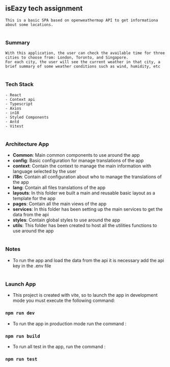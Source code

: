 # <h2>isEazy tech assignment</h2>

    This is a basic SPA based on openweathermap API to get informationa about some locations.

# <h3>Summary</h3>

    With this application, the user can check the available time for three cities to choose from: London, Toronto, and Singapore.
    For each city, the user will see the current weather in that city, a brief summary of some weather conditions such as wind, humidity, etc

# <h3>Tech Stack</h3>

    - React
    - Context api
    - Typescript
    - Axios
    - in18
    - Styled Components
    - Antd
    - Vitest

# <h3>Architecture App</h3>

- **Common**: Main common components to use around the app
- **config**: Basic configuration for manage translations of the app
- **context**: Contain the context to manage the main information with language selected by the user
- **i18n**: Contain all configuration about who to manage the translations of the app
- **lang**: Contain all files translations of the app
- **layouts**: In this folder we built a main and reusable basic layout as a template for the app
- **pages**: Contain all the main views of the app
- **services**: In this folder has been setting up the main services to get the data from the api
- **styles**: Contain global styles to use around the app
- **utils**: This folder has been created to host all the utilities functions to use around the app

# <h3>Notes</h3>

- To run the app and load the data from the api it is necessary add the api key in the .env file

# <h3>Launch App</h3>

- This project is created with vite, so to launch the app in development mode you must execute the following command:

### `npm run dev`

- To run the app in production mode run the command :

### `npm run build`

- To run all test in the app, run the command :

### `npm run test`
